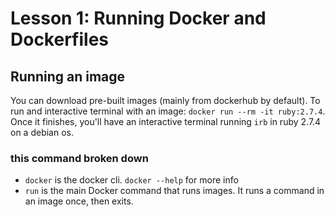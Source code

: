 # Lesson 1: Running Docker and Dockerfiles

## Running an image
You can download pre-built images (mainly from dockerhub by default). To run and interactive terminal with an image: `docker run --rm -it ruby:2.7.4`. Once it finishes, you'll have an interactive terminal running `irb` in ruby 2.7.4 on a debian os.

### this command broken down
- `docker` is the docker cli. `docker --help` for more info
- `run` is the main Docker command that runs images. It runs a command in an image once, then exits.
